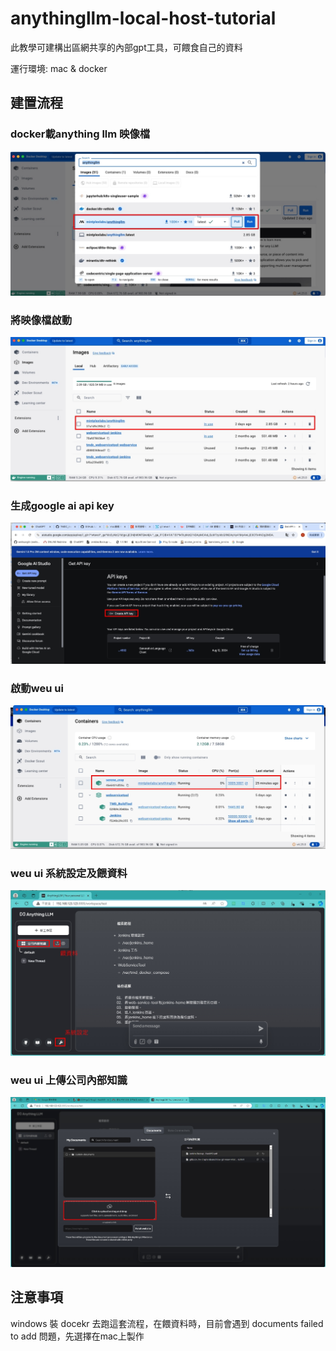 # anythingllm-local-host-tutorial
此教學可建構出區網共享的內部gpt工具，可餵食自己的資料

運行環境: mac & docker

## 建置流程

### docker載anything llm 映像檔

![im1](https://github.com/weitsunglin/anythingllm-local-host-tutorial/blob/main/1723455553813.jpg)

### 將映像檔啟動

![im1](https://github.com/weitsunglin/anythingllm-local-host-tutorial/blob/main/1723455453198.jpg)

### 生成google ai api key

![im1](https://github.com/weitsunglin/anythingllm-local-host-tutorial/blob/main/1723455566086.jpg)

### 啟動weu ui

![im1](https://github.com/weitsunglin/anythingllm-local-host-tutorial/blob/main/1723455437575.jpg)


### weu ui 系統設定及餵資料

![im1](https://github.com/weitsunglin/anythingllm-local-host-tutorial/blob/main/1723455878552.jpg)

### weu ui 上傳公司內部知識

![im1](https://github.com/weitsunglin/anythingllm-local-host-tutorial/blob/main/1723455592766.jpg)

## 注意事項

windows 裝 docekr 去跑這套流程，在餵資料時，目前會遇到 documents failed to add 問題，先選擇在mac上製作
